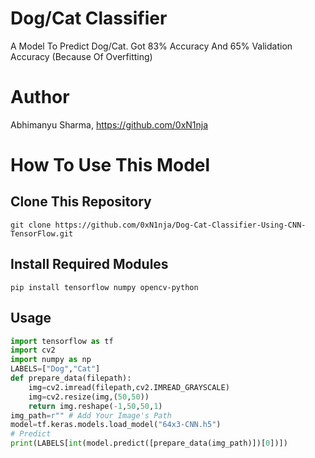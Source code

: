 # Dog/Cat Classifier
A Model To Predict Dog/Cat. Got 83% Accuracy And 65% Validation Accuracy (Because Of Overfitting)
# Author
Abhimanyu Sharma, https://github.com/0xN1nja
# How To Use This Model
## Clone This Repository
```
git clone https://github.com/0xN1nja/Dog-Cat-Classifier-Using-CNN-TensorFlow.git
```
## Install Required Modules
```
pip install tensorflow numpy opencv-python
```
## Usage
```python
import tensorflow as tf
import cv2
import numpy as np
LABELS=["Dog","Cat"]
def prepare_data(filepath):
	img=cv2.imread(filepath,cv2.IMREAD_GRAYSCALE)
	img=cv2.resize(img,(50,50))
	return img.reshape(-1,50,50,1)
img_path=r"" # Add Your Image's Path
model=tf.keras.models.load_model("64x3-CNN.h5")
# Predict
print(LABELS[int(model.predict([prepare_data(img_path)])[0])])
```